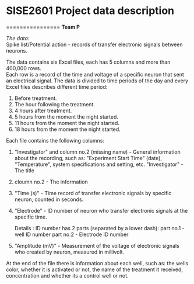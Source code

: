 # SISE2601 Project data description
================
**Team P**

*The data:* 
<br/>
Spike list/Potential action - records of transfer electronic signals between neurons.

The data contains six Excel files, each has 5 columns and more than 400,000 rows.
<br/>
Each row is a record of the time and voltage of a specific neuron that sent an electrical signal.
The data is divided to time periods of the day and every Excel files describes different time period:

1. Before treatment.
2. The hour following the treatment.
3. 4 hours after treatment.
4. 5 hours from the moment the night started.
5. 11 hours from the moment the night started.
6. 18 hours from the moment the night started.

Each file contains the following columns:
1. "Investigator" and column no.2 (missing name) - General information about the recording, such as: "Experiment Start Time" (date), "Temperature", system specifications and setting, etc.
  "Investigator" - The title
2. cloumn no.2 - The information
3. "Time (s)" - Time record of transfer electronic signals by specific neuron, counted in seconds.
4. "Electrode" - ID number of neuron who transfer electronic signals at the specific time. 

    Details :
    ID number has 2 parts (separated by a lower dash): 
    part no.1 - well ID number 
    part no.2 - Electrode ID number
    
5. "Amplitude (mV)" - Measurement of the voltage of electronic signals who created by neuron, measured in millivolt.

At the end of the file there is information about each well, such as: the wells color, whether it is activated or not, the name of the treatment it received, concentration and whether its a control well or not.


